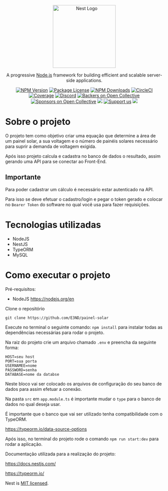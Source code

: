 <p align="center">
  <a href="http://nestjs.com/" target="blank"><img src="https://nestjs.com/img/logo-small.svg" width="200" alt="Nest Logo" /></a>
</p>

[circleci-image]: https://img.shields.io/circleci/build/github/nestjs/nest/master?token=abc123def456
[circleci-url]: https://circleci.com/gh/nestjs/nest

  <p align="center">A progressive <a href="http://nodejs.org" target="_blank">Node.js</a> framework for building efficient and scalable server-side applications.</p>
    <p align="center">
<a href="https://www.npmjs.com/~nestjscore" target="_blank"><img src="https://img.shields.io/npm/v/@nestjs/core.svg" alt="NPM Version" /></a>
<a href="https://www.npmjs.com/~nestjscore" target="_blank"><img src="https://img.shields.io/npm/l/@nestjs/core.svg" alt="Package License" /></a>
<a href="https://www.npmjs.com/~nestjscore" target="_blank"><img src="https://img.shields.io/npm/dm/@nestjs/common.svg" alt="NPM Downloads" /></a>
<a href="https://circleci.com/gh/nestjs/nest" target="_blank"><img src="https://img.shields.io/circleci/build/github/nestjs/nest/master" alt="CircleCI" /></a>
<a href="https://coveralls.io/github/nestjs/nest?branch=master" target="_blank"><img src="https://coveralls.io/repos/github/nestjs/nest/badge.svg?branch=master#9" alt="Coverage" /></a>
<a href="https://discord.gg/G7Qnnhy" target="_blank"><img src="https://img.shields.io/badge/discord-online-brightgreen.svg" alt="Discord"/></a>
<a href="https://opencollective.com/nest#backer" target="_blank"><img src="https://opencollective.com/nest/backers/badge.svg" alt="Backers on Open Collective" /></a>
<a href="https://opencollective.com/nest#sponsor" target="_blank"><img src="https://opencollective.com/nest/sponsors/badge.svg" alt="Sponsors on Open Collective" /></a>
  <a href="https://paypal.me/kamilmysliwiec" target="_blank"><img src="https://img.shields.io/badge/Donate-PayPal-ff3f59.svg"/></a>
    <a href="https://opencollective.com/nest#sponsor"  target="_blank"><img src="https://img.shields.io/badge/Support%20us-Open%20Collective-41B883.svg" alt="Support us"></a>
  <a href="https://twitter.com/nestframework" target="_blank"><img src="https://img.shields.io/twitter/follow/nestframework.svg?style=social&label=Follow"></a>
</p>
  <!--[![Backers on Open Collective](https://opencollective.com/nest/backers/badge.svg)](https://opencollective.com/nest#backer)
  [![Sponsors on Open Collective](https://opencollective.com/nest/sponsors/badge.svg)](https://opencollective.com/nest#sponsor)-->

# Sobre o projeto
O projeto tem como objetivo criar uma equação que determine a área de um painel solar, a sua voltagem e o número de painéis solares necessário para suprir a demanda de voltagem exigida.

Após isso projeto calcula e cadastra no banco de dados o resultado, assim gerando uma API para se conectar ao Front-End.

## Importante
Para poder cadastrar um cálculo é necessário estar autenticado na API.

Para isso se deve efetuar o cadastro/login e pegar o token gerado e colocar no ```Bearer Token``` do software no qual você usa para fazer requisições.

# Tecnologias utilizadas
- NodeJS
- NestJS
- TypeORM
- MySQL

# Como executar o projeto
Pré-requisitos: 
- NodeJS https://nodejs.org/en

Clone o repositório
```
git clone https://github.com/E3ND/painel-solar
```

Execute no terminal o seguinte comando:
```npm install``` para instalar todas as dependências necessárias para rodar o projeto.

Na raiz do projeto crie um arquivo chamado ```.env``` e preencha da seguinte forma:
```
HOST=seu host
PORT=sua porta
USERNAMEE=nome
PASSWORD=senha
DATABASE=nome da databse
```
Neste bloco vai ser colocado os arquivos de configuração do seu banco de dados para assim efetuar a conexão. 

Na pasta ```src``` em ```app.module.ts``` é importante mudar o ```type``` para o banco de dados no qual deseja usar.

É importante que o banco que vai ser utilizado tenha compatibilidade com o TypeORM.

https://typeorm.io/data-source-options

Após isso, no terminal do projeto rode o comando ```npm run start:dev``` para rodar a aplicação.

Documentação utilizada para a realização do projeto:

https://docs.nestjs.com/

https://typeorm.io/

Nest is [MIT licensed](LICENSE).
